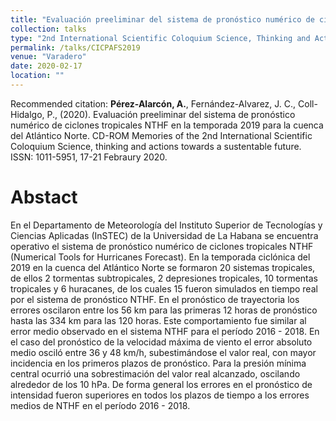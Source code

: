 ```yaml
---
title: "Evaluación preeliminar del sistema de pronóstico numérico de ciclones tropicales NTHF en la temporada 2019 para la cuenca del Atlántico Norte."
collection: talks
type: "2nd International Scientific Coloquium Science, Thinking and Actions Towards a Sustentable Future"
permalink: /talks/CICPAFS2019
venue: "Varadero"
date: 2020-02-17
location: ""
---
```


Recommended citation: <b>Pérez-Alarcón, A.</b>, Fernández-Alvarez, J. C., Coll-Hidalgo, P., (2020). Evaluación preeliminar del sistema de pronóstico numérico de ciclones tropicales NTHF en la temporada 2019 para la cuenca del Atlántico Norte. CD-ROM Memories of the 2nd International Scientific Coloquium Science, thinking and actions towards a sustentable future. ISSN: 1011-5951, 17-21 Febraury
2020.

# Abstact

En el Departamento de Meteorología del Instituto Superior de Tecnologías y Ciencias Aplicadas (InSTEC) de
la Universidad de La Habana se encuentra operativo el sistema de pronóstico numérico de ciclones tropicales
NTHF (Numerical Tools for Hurricanes Forecast). En la temporada ciclónica del 2019 en la cuenca del Atlántico
Norte se formaron 20 sistemas tropicales, de ellos 2 tormentas subtropicales, 2 depresiones tropicales, 10
tormentas tropicales y 6 huracanes, de los cuales 15 fueron simulados en tiempo real por el sistema de pronóstico
NTHF. En el pronóstico de trayectoria los errores oscilaron entre los 56 km para las primeras 12 horas de
pronóstico hasta las 334 km para las 120 horas. Este comportamiento fue similar al error medio observado en
el sistema NTHF para el perı́odo 2016 - 2018. En el caso del pronóstico de la velocidad máxima de viento
el error absoluto medio osciló entre 36 y 48 km/h, subestimándose el valor real, con mayor incidencia en
los primeros plazos de pronóstico. Para la presión mı́nima central ocurrió una sobrestimación del valor real
alcanzado, oscilando alrededor de los 10 hPa. De forma general los errores en el pronóstico de intensidad fueron
superiores en todos los plazos de tiempo a los errores medios de NTHF en el perı́odo 2016 - 2018.


